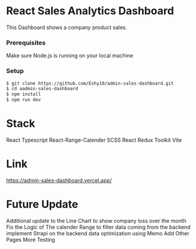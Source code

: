 # React Sales Analytics Dashboard

This Dashboard shows a company product sales.

### Prerequisites

Make sure Node.js is running on your local machine

### Setup

~~~bash
$ git clone https://github.com/Eshy10/admin-sales-dashboard.git
$ cd aadmin-sales-dashboard
$ npm install
$ npm run dev
~~~

# Stack
React
Typescript
React-Range-Calender
SCSS
React Redux Toolkit
Vite

# Link
https://admin-sales-dashboard.vercel.app/

# Future Update
Additional update to the Line Chart to show company loss over the month
Fix the Logic of The calender Range to filter data coming from the backend
implement Strapi on the backend
data optimization using Memo
Add Other Pages
More Testing


